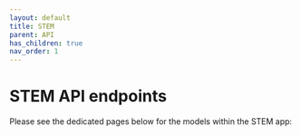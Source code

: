 ```yaml
---
layout: default
title: STEM
parent: API
has_children: true
nav_order: 1
---
```

# STEM API endpoints
Please see the dedicated pages below for the models within the STEM app:

